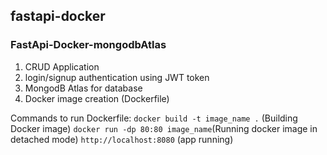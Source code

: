 ## fastapi-docker
### FastApi-Docker-mongodbAtlas 
1. CRUD Application
2. login/signup authentication using JWT token
3. MongodB Atlas for database
4. Docker image creation (Dockerfile)

Commands to run Dockerfile:
`docker build -t image_name .` (Building Docker image)
`docker run -dp 80:80 image_name`(Running docker image in detached mode)
`http://localhost:8080` (app running)
